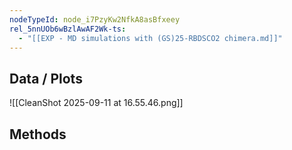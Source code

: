 ```yaml
---
nodeTypeId: node_i7PzyKw2NfkA8asBfxeey
rel_5nnUOb6wBzlAwAF2Wk-ts:
  - "[[EXP - MD simulations with (GS)25-RBDSCO2 chimera.md]]"
---
```

## Data / Plots
![[CleanShot 2025-09-11 at 16.55.46.png]]

## Methods